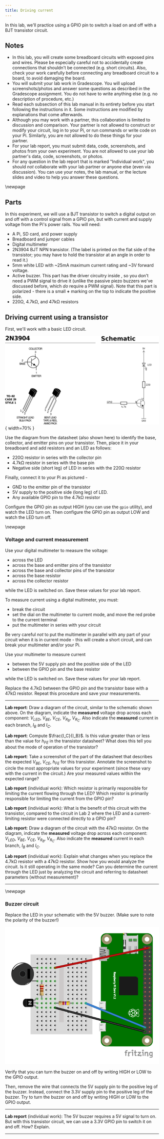 ```yaml
---
title: Driving current
---
```


In this lab, we'll practice using a GPIO pin to switch a load on and off with a BJT transistor circuit. 

## Notes

* In this lab, you will create some breadboard circuits with exposed pins and wires. Please be especially careful not to accidentally create connections that shouldn't be connected (e.g. short circuits). Also, check your work carefully before connecting any breadboard circuit to a board, to avoid damaging the board.
* You will submit your lab work in Gradescope. You will upload screenshots/photos and answer some questions as described in the Gradescope assignment. You do not have to write anything else (e.g. no description of procedure, etc.) 
* Read each subsection of this lab manual in its entirety before you start following the instructions in it. Some instructions are modified by explanations that come afterwards.
* Although you may work with a partner, this collaboration is limited to discussion and comparison. Your partner is not allowed to construct or modify your circuit, log in to your Pi, or run commands or write code on your Pi. Similarly, you are not allowed to do these things for your partner. 
* For your lab report, you must submit data, code, screenshots, and photos from your own experiment. You are not allowed to use your lab partner's data, code, screenshots, or photos.
* For any question in the lab report that is marked "Individual work", you should *not* collaborate with your lab partner or anyone else (even via discussion). You can use your notes, the lab manual, or the lecture slides and video to help you answer these questions.


\newpage

## Parts

In this experiment, we will use a BJT transistor to switch a digital output on and off with a control signal from a GPIO pin, but with current and supply voltage from the Pi's power rails. You will need:

* A Pi, SD card, and power supply
* Breadboard and jumper cables
* Digital multimeter
* 2N3904 BJT NPN transistor. (The label is printed on the flat side of the transistor; you may have to hold the transistor at an angle in order to read it.)
* 5mm white LED with ~25mA maximum current rating and ~3V forward voltage.
* Active buzzer. This part has the driver circuitry inside , so you don't need a PWM signal to drive it (unlike the passive piezo buzzers we've discussed before, which *do* require a PWM signal). Note that this part is polarized - there is a small **+** marking on the top to indicate the positive side.
* 220Ω, 4.7kΩ, and 47kΩ resistors


## Driving current using a transistor

First, we'll work with a basic LED circuit.

![Identify base, collector, and emitter pins for your transistor, then connect it as pictured. Note that the order of pins is *not* standardized; different transistors can have different pinouts.](images/orientation-2N3904-2N2222.svg){ width=70% }

Use the diagram from the datasheet (also shown here) to identify the base, collector, and emitter pins on your transistor. Then, place it in your breadboard and add resistors and an LED as follows:

* 220Ω resistor in series with the collector pin
* 4.7kΩ resistor in series with the base pin
* Negative side (short leg) of LED in series with the 220Ω resistor 

Finally, connect it to your Pi as pictured - 

* GND to the emitter pin of the transistor
* 5V supply to the positive side (long leg) of LED. 
* Any available GPIO pin to the 4.7kΩ resistor

Configure the GPIO pin as output HIGH (you can use the `gpio` utility), and watch the LED turn on.  Then configure the GPIO pin as output LOW and watch the LED turn off.

\newpage


### Voltage and current measurement


Use your digital multimeter to measure the voltage:

* across the LED
* across the base and emitter pins of the transistor
* across the base and collector pins of the transistor
* across the base resistor
* across the collector resistor

while the LED is switched on. Save these values for your lab report.



To measure current using a digital multimeter, you must:

* break the circuit
* set the dial on the multimeter to current mode, and move the red probe to the current terminal
* put the multimeter in series with your circuit

Be very careful *not* to put the multimeter in parallel with any part of your circuit when it is in current mode - this will create a short circuit, and can break your multimeter and/or your Pi.


Use your multimeter to measure current 

* between the 5V supply pin and the positive side of the LED
* between the GPIO pin and the base resistor


while the LED is switched on. Save these values for your lab report.

Replace the 4.7kΩ between the GPIO pin and the transistor base with a 47kΩ resistor. Repeat this procedure and save your measurements.

---

**Lab report**: Draw a diagram of the circuit, similar to the schematic shown above. On the diagram, indicate the **measured** voltage drop across each component: $V_{LED}$, $V_{BE}$, $V_{CE}$, $V_{R_B}$, $V_{R_C}$. Also indicate the **measured** current in each branch, $I_B$ and $I_C$.


<!-- VBE = 0.67, VCE = 0.11, IC = 11.39, IB  = 0.5-->

**Lab report**: Compute $\frac{I_C}{I_B}$. Is this value greater than or less than the value for $h_{FE}$ in the transistor datasheet? What does this tell you about the mode of operation of the transistor?

**Lab report**: Take a screenshot of the part of the datasheet that describes the expected $V_{BE}$, $V_{CE}$, $h_{FE}$ for this transistor. Annotate the screenshot to circle the most appropriate values for your experiment (since these vary with the current in the circuit.) Are your measured values within the expected range?


**Lab report** (individual work): Which resistor is primarily responsible for limiting the current flowing through the LED? Which resistor is primarily responsible for limiting the current from the GPIO pin? 

**Lab report** (individual work): What is the benefit of this circuit with the transistor, compared to the circuit in Lab 2 where the LED and a current-limiting resistor were connected directly to a GPIO pin? 

**Lab report**: Draw a diagram of the circuit with the 47kΩ resistor. On the diagram, indicate the **measured** voltage drop across each component: $V_{LED}$, $V_{BE}$, $V_{CE}$, $V_{R_B}$, $V_{R_C}$. Also indicate the **measured** current in each branch, $I_B$ and $I_C$.


**Lab report** (individual work): Explain what changes when you replace the 4.7kΩ resistor with a 47kΩ resistor. Show how you would analyze the circuit. Is it still operating in the same mode? Can you determine the current through the LED just by analyzing the circuit and referring to datasheet parameters (without measurement)?

<!-- with 50k: VBE = 0.743, VCE = 0.629, IC = 8.91, IB  = 0.04-->



---


\newpage

### Buzzer circuit

Replace the LED in your schematic with the 5V buzzer. (Make sure to note the polarity of the buzzer!)

![5V buzzer circuit. This is an active buzzer, meaning that it contains internal circuitry to drive the buzzer; it doesn't need an external PWM signal.](images/buzzer_bb.svg)

Verify that you can turn the buzzer on and off by writing HIGH or LOW to the GPIO output.

Then, remove the wire that connects the 5V supply pin to the positive leg of the buzzer. Instead, connect the 3.3V supply pin to the positive leg of the buzzer. Try to turn the buzzer on and off by writing HIGH or LOW to the GPIO output.

---

**Lab report** (individual work): The 5V buzzer requires a 5V signal to turn on. But with this transistor circuit, we can use a 3.3V GPIO pin to switch it on and off. How? Explain.

---

